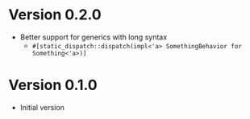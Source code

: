 # Version 0.2.0

- Better support for generics with long syntax
    - `#[static_dispatch::dispatch(impl<'a> SomethingBehavior for Something<'a>)]`


# Version 0.1.0

- Initial version
